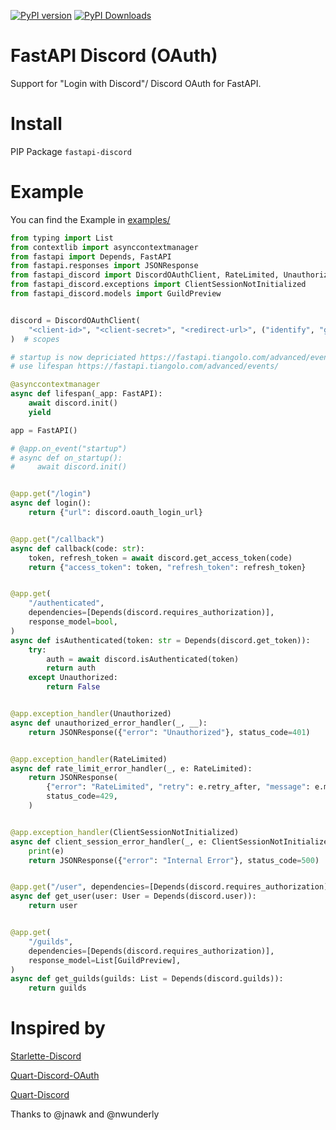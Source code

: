 [![PyPI version](https://badge.fury.io/py/fastapi-discord.svg)](https://badge.fury.io/py/fastapi-discord)
[![PyPI Downloads](https://img.shields.io/pypi/dm/fastapi-discord.svg)](https://pypi.org/project/fastapi-discord)

# FastAPI Discord (OAuth)
Support for "Login with Discord"/ Discord OAuth for FastAPI.
# Install
PIP Package `fastapi-discord`
# Example
You can find the Example in [examples/](https://github.com/Tert0/fastapi-discord/tree/master/examples)
```py
from typing import List
from contextlib import asynccontextmanager
from fastapi import Depends, FastAPI
from fastapi.responses import JSONResponse
from fastapi_discord import DiscordOAuthClient, RateLimited, Unauthorized, User
from fastapi_discord.exceptions import ClientSessionNotInitialized
from fastapi_discord.models import GuildPreview


discord = DiscordOAuthClient(
    "<client-id>", "<client-secret>", "<redirect-url>", ("identify", "guilds", "email")
)  # scopes

# startup is now depriciated https://fastapi.tiangolo.com/advanced/events/#alternative-events-deprecated
# use lifespan https://fastapi.tiangolo.com/advanced/events/

@asynccontextmanager
async def lifespan(_app: FastAPI):
    await discord.init()
    yield

app = FastAPI()

# @app.on_event("startup")
# async def on_startup():
#     await discord.init()


@app.get("/login")
async def login():
    return {"url": discord.oauth_login_url}


@app.get("/callback")
async def callback(code: str):
    token, refresh_token = await discord.get_access_token(code)
    return {"access_token": token, "refresh_token": refresh_token}


@app.get(
    "/authenticated",
    dependencies=[Depends(discord.requires_authorization)],
    response_model=bool,
)
async def isAuthenticated(token: str = Depends(discord.get_token)):
    try:
        auth = await discord.isAuthenticated(token)
        return auth
    except Unauthorized:
        return False


@app.exception_handler(Unauthorized)
async def unauthorized_error_handler(_, __):
    return JSONResponse({"error": "Unauthorized"}, status_code=401)


@app.exception_handler(RateLimited)
async def rate_limit_error_handler(_, e: RateLimited):
    return JSONResponse(
        {"error": "RateLimited", "retry": e.retry_after, "message": e.message},
        status_code=429,
    )


@app.exception_handler(ClientSessionNotInitialized)
async def client_session_error_handler(_, e: ClientSessionNotInitialized):
    print(e)
    return JSONResponse({"error": "Internal Error"}, status_code=500)


@app.get("/user", dependencies=[Depends(discord.requires_authorization)], response_model=User)
async def get_user(user: User = Depends(discord.user)):
    return user


@app.get(
    "/guilds",
    dependencies=[Depends(discord.requires_authorization)],
    response_model=List[GuildPreview],
)
async def get_guilds(guilds: List = Depends(discord.guilds)):
    return guilds

```

# Inspired by
[Starlette-Discord](https://github.com/nwunderly/starlette-discord)

[Quart-Discord-OAuth](https://github.com/Tert0/Quart-Discord-OAuth/)

[Quart-Discord](https://github.com/jnawk/quart-discord)

Thanks to @jnawk and @nwunderly

